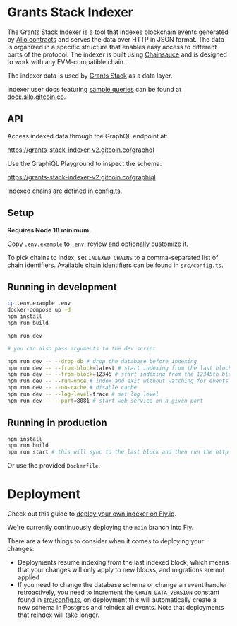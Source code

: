 # Grants Stack Indexer

The Grants Stack Indexer is a tool that indexes blockchain events generated by [Allo contracts](https://github.com/Allo-Protocol/contracts) and serves the data over HTTP in JSON format. The data is organized in a specific structure that enables easy access to different parts of the protocol. The indexer is built using [Chainsauce](https://github.com/boudra/chainsauce) and is designed to work with any EVM-compatible chain.

The indexer data is used by [Grants Stack](https://github.com/gitcoinco/grants-stack) as a data layer.

Indexer user docs featuring [sample queries](https://docs.allo.gitcoin.co/indexer/application) can be found at [docs.allo.gitcoin.co](https://docs.allo.gitcoin.co/indexer).

## API

Access indexed data through the GraphQL endpoint at:

https://grants-stack-indexer-v2.gitcoin.co/graphql

Use the GraphiQL Playground to inspect the schema:

https://grants-stack-indexer-v2.gitcoin.co/graphiql

Indexed chains are defined in [config.ts](src/config.ts).

## Setup

**Requires Node 18 minimum.**

Copy `.env.example` to `.env`, review and optionally customize it.

To pick chains to index, set `INDEXED_CHAINS` to a comma-separated list of chain identifiers. Available chain identifiers can be found in `src/config.ts`.

## Running in development

```bash
cp .env.example .env
docker-compose up -d
npm install
npm run build

npm run dev

# you can also pass arguments to the dev script

npm run dev -- --drop-db # drop the database before indexing
npm run dev -- --from-block=latest # start indexing from the last block
npm run dev -- --from-block=12345 # start indexing from the 12345th block
npm run dev -- --run-once # index and exit without watching for events
npm run dev -- --no-cache # disable cache
npm run dev -- --log-level=trace # set log level
npm run dev -- --port=8081 # start web service on a given port
```

## Running in production

```bash
npm install
npm run build
npm run start # this will sync to the last block and then run the http server
```

Or use the provided `Dockerfile`.

# Deployment

Check out this guide to [deploy your own indexer on Fly.io](./docs/deploy-to-fly.md).

We're currently continuously deploying the `main` branch into Fly.

There are a few things to consider when it comes to deploying your changes:

- Deployments resume indexing from the last indexed block, which means that your changes will only apply to new blocks, and migrations are not applied
- If you need to change the database schema or change an event handler retroactively, you need to increment the `CHAIN_DATA_VERSION` constant found in [src/config.ts](https://github.com/gitcoinco/grants-stack-indexer/blob/main/src/config.ts), on deployment this will automatically create a new schema in Postgres and reindex all events. Note that deployments that reindex will take longer.
